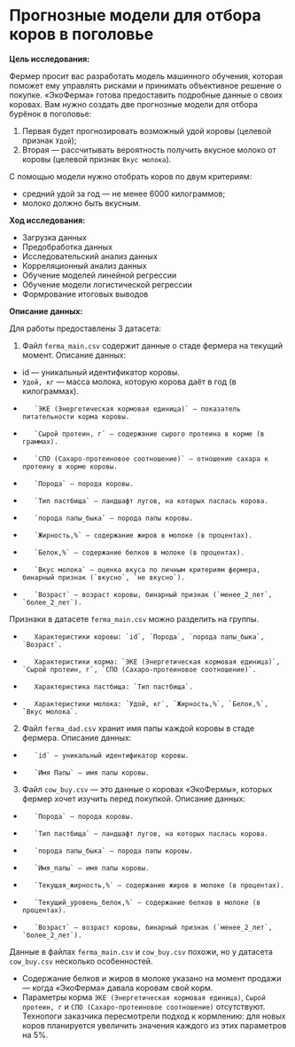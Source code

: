 # Прогнозные модели для отбора коров в поголовье

**Цель исследования:**

Фермер просит вас разработать модель машинного обучения, которая поможет ему управлять рисками и принимать объективное решение о покупке. «ЭкоФерма» готова предоставить подробные данные о своих коровах. Вам нужно создать две прогнозные модели для отбора бурёнок в поголовье:
1.    Первая будет прогнозировать возможный удой коровы (целевой признак `Удой`);
2.    Вторая — рассчитывать вероятность получить вкусное молоко от коровы (целевой признак `Вкус молока`).

С помощью модели нужно отобрать коров по двум критериям:
* средний удой за год — не менее 6000 килограммов;
* молоко должно быть вкусным.

**Ход исследования:**

* Загрузка данных
* Предобработка данных
* Исследовательский анализ данных
* Корреляционный анализ данных
* Обучение моделей линейной регрессии
* Обучение модели логистической регрессии
* Формрование итоговых выводов

**Описание данных:**

Для работы предоставлены 3 датасета:
1.    Файл `ferma_main.csv` содержит данные о стаде фермера на текущий момент. Описание данных:
*  id — уникальный идентификатор коровы.
*   `Удой, кг` — масса молока, которую корова даёт в год (в килограммах).
*        `ЭКЕ (Энергетическая кормовая единица)` — показатель питательности корма коровы.
*        `Сырой протеин, г` — содержание сырого протеина в корме (в граммах).
*        `СПО (Сахаро-протеиновое соотношение)` — отношение сахара к протеину в корме коровы.
*        `Порода` — порода коровы.
*        `Тип пастбища` — ландшафт лугов, на которых паслась корова.
*        `порода папы_быка` — порода папы коровы.
*        `Жирность,%` — содержание жиров в молоке (в процентах).
*        `Белок,%` — содержание белков в молоке (в процентах).
*        `Вкус молока` — оценка вкуса по личным критериям фермера, бинарный признак (`вкусно`, `не вкусно`).
*        `Возраст` — возраст коровы, бинарный признак (`менее_2_лет`, `более_2_лет`).

Признаки в датасете `ferma_main.csv` можно разделить на группы.
*        Характеристики коровы: `id`, `Порода`, `порода папы_быка`, `Возраст`.
*        Характеристики корма: `ЭКЕ (Энергетическая кормовая единица)`, `Сырой протеин, г`, `СПО (Сахаро-протеиновое соотношение)`.
*        Характеристика пастбища: `Тип пастбища`.
*        Характеристики молока: `Удой, кг`, `Жирность,%`, `Белок,%`, `Вкус молока`.


2.    Файл `ferma_dad.csv` хранит имя папы каждой коровы в стаде фермера. Описание данных:
*        `id` — уникальный идентификатор коровы.
*        `Имя Папы` — имя папы коровы.
3.    Файл `cow_buy.csv` — это данные о коровах «ЭкоФермы», которых фермер хочет изучить перед покупкой. Описание данных:
*        `Порода` — порода коровы.
*        `Тип пастбища` — ландшафт лугов, на которых паслась корова.
*        `порода папы_быка` — порода папы коровы.
*        `Имя_папы` — имя папы коровы.
*        `Текущая_жирность,%` — содержание жиров в молоке (в процентах).
*        `Текущий_уровень_белок,%` — содержание белков в молоке (в процентах).
*        `Возраст` — возраст коровы, бинарный признак (`менее_2_лет`, `более_2_лет`).

Данные в файлах `ferma_main.csv` и `cow_buy.csv` похожи, но у датасета `cow_buy.csv` несколько особенностей.

*    Содержание белков и жиров в молоке указано на момент продажи — когда «ЭкоФерма» давала коровам свой корм.
*    Параметры корма `ЭКЕ (Энергетическая кормовая единица)`, `Сырой протеин, г` и `СПО (Сахаро-протеиновое соотношение)` отсутствуют. Технологи заказчика пересмотрели подход к кормлению: для новых коров планируется увеличить значения каждого из этих параметров на 5%.
